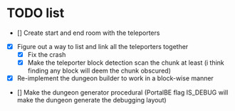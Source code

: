 # TODO list

- [] Create start and end room with the teleporters
- [x] Figure out a way to list and link all the teleporters together
    - [x] Fix the crash
    - [x] Make the teleporter block detection scan the chunk at least (i think finding any block will deem the chunk obscured)
- [x] Re-implement the dungeon builder to work in a block-wise manner
- [] Make the dungeon generator procedural (PortalBE flag IS_DEBUG will make the dungeon generate the debugging layout)
